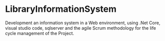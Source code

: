 # LibraryInformationSystem
Development an information system in a Web environment, using .Net Core, visual studio code, sqlserver and the agile Scrum methodology for the life cycle management of the Project.
